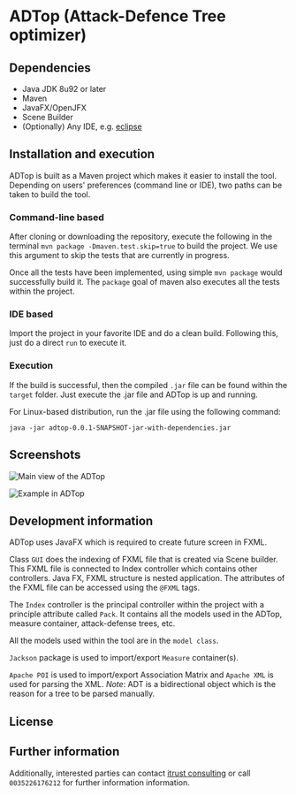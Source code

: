 # ADTop (Attack-Defence Tree optimizer)

<!--- TODO: Add description as introduction, papers --->

## Dependencies

* Java JDK 8u92 or later
* Maven
* JavaFX/OpenJFX
* Scene Builder
* (Optionally) Any IDE, e.g. [eclipse](https://eclipse.org/ide/)

## Installation and execution

ADTop is built as a Maven project which makes it easier to install the tool.
Depending on users' preferences (command line or IDE), two paths can be taken to build the tool.

### Command-line based

After cloning or downloading the repository, execute the following in the terminal ```mvn package -Dmaven.test.skip=true```
to build the project. We use this argument to skip the tests that are currently in progress.

Once all the tests have been implemented, using simple `mvn package` would successfully build it. The `package` goal of maven
also executes all the tests within the project.

### IDE based

Import the project in your favorite IDE and do a clean build. Following this, just do a direct `run` to execute it.

### Execution

If the build is successful, then the compiled `.jar` file can be found within the
`target` folder. Just execute the .jar file and ADTop is up and running.

For Linux-based distribution, run the .jar file using the following command:

```
java -jar adtop-0.0.1-SNAPSHOT-jar-with-dependencies.jar
```

## Screenshots

![Main view of the ADTop](ADTop/img/main.png)

![Example in ADTop](ADTop/img/example.png)

## Development information

ADTop uses JavaFX which is required to create future screen in FXML.

Class `GUI` does the indexing of FXML file that is created via Scene builder.
This FXML file is connected to Index controller which contains other controllers.
Java FX, FXML structure is nested application. The attributes of the FXML file
can be accessed using the `@FXML` tags.

The `Index` controller is the principal controller within the project with a principle attribute
called `Pack`. It contains all the models used in the ADTop, measure container, attack-defense trees, etc.

All the models used within the tool are in the `model class`.

`Jackson` package is used to import/export `Measure` container(s).

`Apache POI` is used to import/export Association Matrix and `Apache XML` is used for parsing the XML.
_Note_: ADT is a bidirectional object which is the reason for a tree to be parsed manually.

## License


## Further information

Additionally, interested parties can contact [itrust consulting](https://www.itrust.lu)
or call `0035226176212` for further information information.
